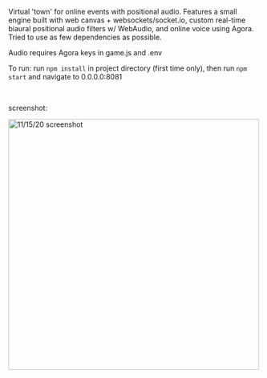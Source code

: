 Virtual 'town' for online events with positional audio. Features a small engine built with web canvas + websockets/socket.io, custom real-time biaural positional audio filters w/ WebAudio, and online voice using Agora. Tried to use as few dependencies as possible. 

Audio requires Agora keys in game.js and .env

To run: run `npm install` in project directory (first time only), then run `npm start` and navigate to 0.0.0.0:8081

<br/>

screenshot:

<img width="500" alt="11/15/20 screenshot" src="https://github.com/aiddun/tinytown/blob/main/screenshots/sc2.jpg">
